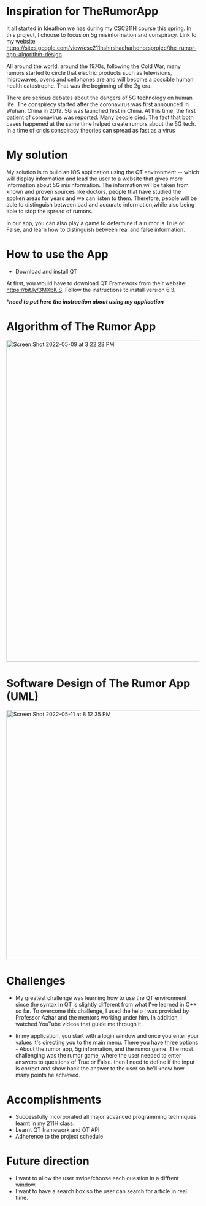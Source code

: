 # Inspiration for TheRumorApp 

It all started in Ideathon we has during my CSC211H course this spring. In this project, I choose to focus on 5g misinformation and conspiracy. Link to my website https://sites.google.com/view/csc211hshirshacharhonorsprojec/the-rumor-app-algorithm-design. 

All around the world, around the 1970s, following the Cold War, many rumors started to circle that electric products such as televisions, microwaves, ovens and cellphones are and will become a possible human health catastrophe. That was the beginning of the 2g era. 

There are serious debates about the dangers of 5G technology on human life. The conspirecy started after the coronavirus was first announced in Wuhan, China in 2019. 5G was launched first in China. At this time, the first patient of coronavirus was reported. Many people died. The fact that both cases happened at the same time helped create rumors about the 5G tech. In a time of crisis conspiracy theories can spread as fast as a virus

# My solution

My solution is to build an IOS application using the QT environment -- which will display information and lead the user to a website that gives more information about 5G misinformation. The information will be taken from known and proven sources like doctors, people that have studied the spoken areas for years and we can listen to them. Therefore, people will be able to distinguish between bad and accurate information,while also being able to stop the spread of rumors.

In our app, you can also play a game to determine if a rumor is True or False, and learn how to distinguish between real and false information. 

# How to use the App
* Download and install QT

At first, you would have to download QT Framework from their website: https://bit.ly/3MXbKiS. Follow the instructions to install version 6.3. 

****need to put here the instraction about using my application***

# Algorithm of The Rumor App

<img width="839" alt="Screen Shot 2022-05-09 at 3 22 28 PM" src="https://user-images.githubusercontent.com/98283083/167482498-585215b3-4854-4f08-b52a-988bcd7c4998.png">

# Software Design of The Rumor App (UML)

<img width="650" alt="Screen Shot 2022-05-11 at 8 12 35 PM" src="https://user-images.githubusercontent.com/98283083/167967596-cf9291f2-ee5c-4976-9e1e-35f47a9e5b56.png">


# Challenges
* My greatest challenge was learning how to use the QT environment since the syntax in QT is slightly different from what I've learned in C++ so far. To overcome this challenge, I used the help I was provided by Professor Azhar and the mentors working under him. In addition, I watched YouTube videos that guide me through it.

* In my application, you start with a login window and once you enter your values it's directing you to the main menu. There you have three options - About the rumor app, 5g information, and the rumor game. The most challenging was the rumor game, where the user needed to enter answers to questions of True or False. then I need to define if the input is correct and show back the answer to the user so he'll know how many points he achieved.

# Accomplishments
* Successfully incorporated all major advanced programming techniques learnt in my 211H class.
* Learnt QT framework and QT API
* Adherence to the project schedule

# Future direction
* I want to allow the user swipe/choose each question in a diffrent window.
* I want to have a search box so the user can search for article in real time. 


